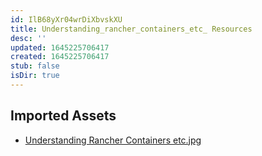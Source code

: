 ```yaml
---
id: IlB68yXr04wrDiXbvskXU
title: Understanding_rancher_containers_etc_ Resources
desc: ''
updated: 1645225706417
created: 1645225706417
stub: false
isDir: true
---
```

## Imported Assets
- [Understanding Rancher Containers etc.jpg](/assets/understanding-rancher-containers-etc-g42aAjfABGh2.jpg)
